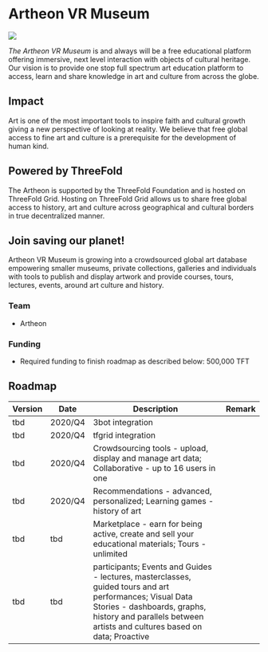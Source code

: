 # Artheon VR Museum

![](https://www.consciousinternet.org/threefold/info/projects/artheon/artheon.jpg)

*The Artheon VR Museum* is and always will be a free educational platform offering immersive, next level interaction with objects of cultural heritage. Our vision is to provide one stop full spectrum art education platform to access, learn and share knowledge in art and culture from across the globe.

## Impact

Art is one of the most important tools to inspire faith and cultural growth giving a new perspective of looking at reality. We believe that free global access to fine art and culture is a prerequisite for the development of human kind.

## Powered by ThreeFold

The Artheon is supported by the ThreeFold Foundation and is hosted on ThreeFold Grid. Hosting on ThreeFold Grid allows us to share free global access to history, art and culture across geographical and cultural borders in true decentralized manner.

## Join saving our planet!
 
Artheon VR Museum is growing into a crowdsourced global art database empowering smaller museums, private collections, galleries and individuals with tools to publish and display artwork and provide courses, tours, lectures, events, around art culture and history.

### Team

- Artheon

### Funding

- Required funding to finish roadmap as described below: 500,000 TFT

## Roadmap

| Version         | Date   | Description | Remark |
|:-------------|--------|-------------|-----------------|
| tbd |  2020/Q4 | 3bot integration | |
| tbd |  2020/Q4 | tfgrid integration | |
| tbd |  2020/Q4 | Crowdsourcing tools - upload, display and manage art data; Collaborative - up to 16 users in one| |
| tbd |  2020/Q4 | Recommendations - advanced, personalized; Learning games - history of art | |
| tbd |  tbd | Marketplace - earn for being active, create and sell your educational materials; Tours - unlimited | |
| tbd |  tbd | participants; Events and Guides - lectures, masterclasses, guided tours and art performances; Visual Data Stories - dashboards, graphs, history and parallels between artists and cultures based on data; Proactive | |

